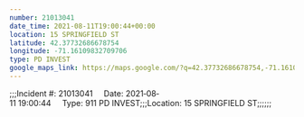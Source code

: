 ```yaml
---
number: 21013041
date_time: 2021-08-11T19:00:44+00:00
location: 15 SPRINGFIELD ST
latitude: 42.37732686678754
longitude: -71.16109832709706
type: PD INVEST
google_maps_link: https://maps.google.com/?q=42.37732686678754,-71.16109832709706
---
```


;;;Incident #: 21013041     Date: 2021‐08‐11 19:00:44     Type: 911 PD INVEST;;;Location: 15 SPRINGFIELD ST;;;;;;
